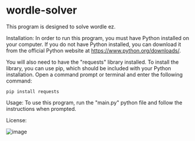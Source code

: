 # wordle-solver

This program is designed to solve wordle ez.

Installation:
In order to run this program, you must have Python installed on your computer. If you do not have Python installed, you can download it from the official Python website
at https://www.python.org/downloads/.

You will also need to have the "requests" library installed. To install the library, you can use pip, which should be included with your Python installation.
Open a command prompt or terminal and enter the following command:

```
pip install requests
```

Usage:
To use this program, run the "main.py" python file and follow the instructions when prompted.

License:

![image](https://user-images.githubusercontent.com/57689939/220727747-d79ef686-83bb-4c21-b1d8-c177c97729c2.png)
